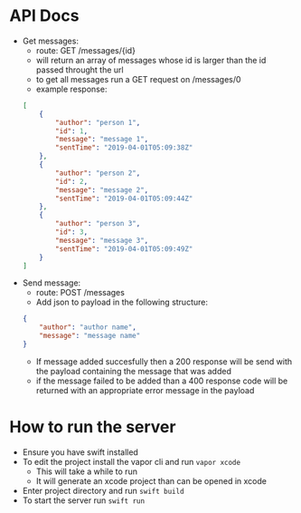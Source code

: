 # API Docs

- Get messages:
    - route: GET /messages/{id}
    - will return an array of messages whose id is larger than the id passed throught the url
    - to get all messages run a GET request on /messages/0
    - example response:
    ```json
    [
        {
            "author": "person 1",
            "id": 1,
            "message": "message 1",
            "sentTime": "2019-04-01T05:09:38Z"
        },
        {
            "author": "person 2",
            "id": 2,
            "message": "message 2",
            "sentTime": "2019-04-01T05:09:44Z"
        },
        {
            "author": "person 3",
            "id": 3,
            "message": "message 3",
            "sentTime": "2019-04-01T05:09:49Z"
        }
    ]   
    ```
- Send message:
    - route: POST /messages
    - Add json to payload in the following structure:
    ```json
    {
        "author": "author name",
        "message": "message name"
    }
    ```
    - If message added succesfully then a 200 response will be send with the payload containing the message that
    was added
    - if the message failed to be added than a 400 response code will be returned with an appropriate error message
    in the payload

# How to run the server

- Ensure you have swift installed
- To edit the project install the vapor cli and run ```vapor xcode```
    - This will take a while to run
    - It will generate an xcode project than can be opened in xcode
- Enter project directory and run ```swift build```
- To start the server run ```swift run```
